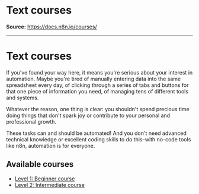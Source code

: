 # Text courses

**Source:** https://docs.n8n.io/courses/

---

# Text courses

If you've found your way here, it means you're serious about your interest in automation. Maybe you're tired of manually entering data into the same spreadsheet every day, of clicking through a series of tabs and buttons for that one piece of information you need, of managing tens of different tools and systems.

Whatever the reason, one thing is clear: you shouldn't spend precious time doing things that don't spark joy or contribute to your personal and professional growth.

These tasks can and should be automated! And you don't need advanced technical knowledge or excellent coding skills to do this–with no-code tools like n8n, automation is for everyone.

## Available courses

- [Level 1: Beginner course](level-one/)
- [Level 2: Intermediate course](level-two/)
